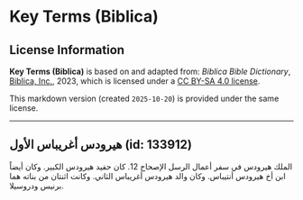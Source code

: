 # Key Terms (Biblica)

## License Information

**Key Terms (Biblica)** is based on and adapted from: _Biblica Bible Dictionary_, [Biblica, Inc.](https://www.biblica.com/), 2023, which is licensed under a [CC BY-SA 4.0 license](https://creativecommons.org/licenses/by-sa/4.0/legalcode.en).

This markdown version (created `2025-10-20`) is provided under the same license.



--------------------------------

## هيرودس أغريباس الأول (id: 133912)

الملك هيرودس في سفر أعمال الرسل الإصحاح 12\. كان حفيد هيرودس الكبير. وكان أيضاً ابن أخ هيرودس أنتيباس. وكان والد هيرودس أغريباس الثاني. وكانت اثنتان من بناته هما برنيس ودروسيلا.


